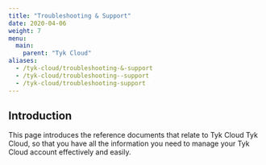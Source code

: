 ```yaml
---
title: "Troubleshooting & Support"
date: 2020-04-06
weight: 7
menu:
  main:
    parent: "Tyk Cloud"
aliases:
  - /tyk-cloud/troubleshooting-&-support
  - /tyk-cloud/troubleshooting--support
  - /tyk-cloud/troubleshooting-support
---
```


## Introduction

This page introduces the reference documents that relate to Tyk Cloud Tyk Cloud, so that you have all the information you need to manage your Tyk Cloud account effectively and easily.
